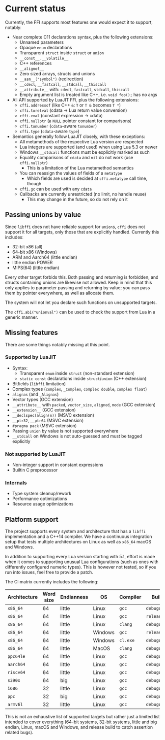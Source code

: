 # Current status

Currently, the FFI supports most features one would expect it to support,
notably:

- Near complete C11 declarations syntax, plus the following extensions:
  - Unnamed parameters
  - Opaque `enum` declarations
  - Transparent `struct` inside `struct` or `union`
  - `__const__`, `__volatile__`
  - C++ references
  - `__alignof__`
  - Zero sized arrays, structs and unions
  - `__asm__("symbol")` (redirection)
  - `__cdecl`, `__fastcall`, `__stdcall`, `__thiscall`
  - `__attribute__` with: `cdecl`, `fastcall`, `stdcall`, `thiscall`
  - Empty argument list is treated like C++, i.e. `void foo();` has no args
- All API supported by LuaJIT FFI, plus the following extensions:
  - `cffi.addressof` (like C++ `&`: `T` or `T &` becomes `T *`)
  - `cffi.toretval` (cdata -> Lua return value conversion)
  - `cffi.eval` (constant expression -> cdata)
  - `cffi.nullptr` (a `NULL` pointer constant for comparisons)
  - `cffi.tonumber` (`cdata`-aware `tonumber`)
  - `cffi.type` (`cdata`-aware `type`)
- Semantics generally follow LuaJIT closely, with these exceptions:
  - All metamethods of the respective Lua version are respected
  - Lua integers are supported (and used) when using Lua 5.3 or newer
  - Windows `__stdcall` functions must be explicitly marked as such
  - Equality comparisons of `cdata` and `nil` do not work (use `cffi.nullptr`)
    - This is a limitation of the Lua metamethod semantics
  - You can reassign the values of fields of a `metatype`
    - Which fields are used is decided at `cffi.metatype` call time, though
  - `cffi.gc` can be used with any `cdata`
  - Callbacks are currently unrestricted (no limit, no handle reuse)
    - This may change in the future, so do not rely on it

## Passing unions by value

Since `libffi` does not have reliable support for `union`s, `cffi` does not
support it for all targets, only those that are explicitly handled. Currently
this includes:

- 32-bit x86 (all)
- 64-bit x86 (Windows)
- ARM and Aarch64 (little endian)
- little endian POWER
- MIPS(64) (little endian)

Every other target forbids this. Both passing and returning is forbidden, and
structs containing unions are likewise not allowed. Keep in mind that this
only applies to parameter passing and returning by value; you can pass them by
pointer everywhere, as well as allocate them.

The system will not let you declare such functions on unsupported targets.

The `cffi.abi("unionval")` can be used to check the support from Lua in a generic
manner.

## Missing features

There are some things notably missing at this point.

### Supported by LuaJIT

- Syntax:
  - Transparent `enum` inside `struct` (non-standard extension)
  - `static const` declarations inside `struct`/`union` (C++ extension)
- Bitfields (`libffi` limitation)
- Complex types (`complex`, `_Complex`, `complex double`, `complex float`)
- `alignas` (and `_Alignas`)
- Vector types (GCC extension)
- `__attribute__` with `packed`, `vector_size`, `aligned`, `mode` (GCC extension)
- `__extension__` (GCC extension)
- `__declspec(align(n))` (MSVC extension)
- `__ptr32`, `__ptr64` (MSVC extension)
- `#pragma pack` (MSVC extension)
- Passing `union` by value is not supported everywhere
- `__stdcall` on Windows is not auto-guessed and must be tagged explicitly

### Not supported by LuaJIT

- Non-integer support in constant expressions
- Builtin C preprocessor

### Internals

- Type system cleanup/rework
- Performance optimizations
- Resource usage optimizations

## Platform support

The project supports every system and architecture that has a `libffi`
implementation and a C++14 compiler. We have a continuous integration
setup that tests multiple architectures on Linux as well as `x86_64`
macOS and Windows.

In addition to supporting every Lua version starting with 5.1, effort is
made when it comes to supporting unusual Lua configurations (such as ones
with differently configured numeric types). This is however not tested, so
if you run into issues, feel free to provide a patch.

The CI matrix currently includes the following:

| Architecture | Word size | Endianness | OS      | Compiler | Build type       |
|--------------|-----------|------------|---------|----------|------------------|
| `x86_64`     | 64        | little     | Linux   | `gcc`    | `debugoptimized` |
| `x86_64`     | 64        | little     | Linux   | `gcc`    | `release`        |
| `x86_64`     | 64        | little     | Linux   | `clang`  | `debugoptimized` |
| `x86_64`     | 64        | little     | Windows | `gcc`    | `release`        |
| `x86_64`     | 64        | little     | Windows | `cl.exe` | `debugoptimized` |
| `x86_64`     | 64        | little     | MacOS   | `clang`  | `debugoptimized` |
| `ppc64le`    | 64        | little     | Linux   | `gcc`    | `debugoptimized` |
| `aarch64`    | 64        | little     | Linux   | `gcc`    | `debugoptimized` |
| `riscv64`    | 64        | little     | Linux   | `gcc`    | `debugoptimized` |
| `s390x`      | 64        | big        | Linux   | `gcc`    | `debugoptimized` |
| `i686`       | 32        | little     | Linux   | `gcc`    | `debugoptimized` |
| `ppc`        | 32        | big        | Linux   | `gcc`    | `debugoptimized` |
| `armv6l`     | 32        | little     | Linux   | `gcc`    | `debugoptimized` |

This is not an exhaustive list of supported targets but rather just a limited
list intended to cover everything (64-bit systems, 32-bit systems, little and
big endian, Linux, macOS and Windows, and release build to catch assertion
related bugs).
